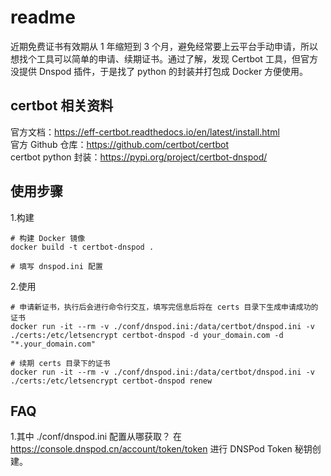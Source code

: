 # readme
近期免费证书有效期从 1 年缩短到 3 个月，避免经常要上云平台手动申请，所以想找个工具可以简单的申请、续期证书。通过了解，发现 Certbot 工具，但官方没提供 Dnspod 插件，于是找了 python 的封装并打包成 Docker 方便使用。

## certbot 相关资料
官方文档：https://eff-certbot.readthedocs.io/en/latest/install.html  
官方 Github 仓库：https://github.com/certbot/certbot  
certbot python 封装：https://pypi.org/project/certbot-dnspod/  

## 使用步骤
1.构建
```
# 构建 Docker 镜像
docker build -t certbot-dnspod .

# 填写 dnspod.ini 配置
```

2.使用
```
# 申请新证书，执行后会进行命令行交互，填写完信息后将在 certs 目录下生成申请成功的证书
docker run -it --rm -v ./conf/dnspod.ini:/data/certbot/dnspod.ini -v ./certs:/etc/letsencrypt certbot-dnspod -d your_domain.com -d "*.your_domain.com"

# 续期 certs 目录下的证书
docker run -it --rm -v ./conf/dnspod.ini:/data/certbot/dnspod.ini -v ./certs:/etc/letsencrypt certbot-dnspod renew
```

## FAQ
1.其中 ./conf/dnspod.ini 配置从哪获取？
在 https://console.dnspod.cn/account/token/token 进行 DNSPod Token 秘钥创建。
